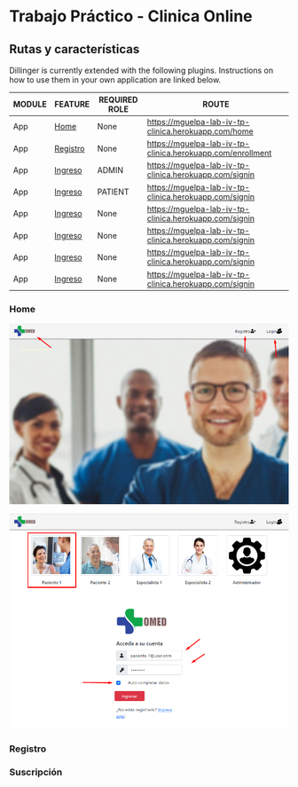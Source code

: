 # Trabajo Práctico - Clinica Online

## Rutas y características

Dillinger is currently extended with the following plugins.
Instructions on how to use them in your own application are linked below.

| MODULE | FEATURE | REQUIRED ROLE | ROUTE |
| ------ | ------- | ------------- | ----- |
| App | [Home](#home) | None | https://mguelpa-lab-iv-tp-clinica.herokuapp.com/home |
| App | [Registro](#registro) | None | https://mguelpa-lab-iv-tp-clinica.herokuapp.com/enrollment |
| App | [Ingreso](#ingreso) | ADMIN | https://mguelpa-lab-iv-tp-clinica.herokuapp.com/signin |
| App | [Ingreso](#ingreso) | PATIENT | https://mguelpa-lab-iv-tp-clinica.herokuapp.com/signin |
| App | [Ingreso](#ingreso) | None | https://mguelpa-lab-iv-tp-clinica.herokuapp.com/signin |
| App | [Ingreso](#ingreso) | None | https://mguelpa-lab-iv-tp-clinica.herokuapp.com/signin |
| App | [Ingreso](#ingreso) | None | https://mguelpa-lab-iv-tp-clinica.herokuapp.com/signin |
| App | [Ingreso](#ingreso) | None | https://mguelpa-lab-iv-tp-clinica.herokuapp.com/signin |


### Home

![alt text](https://github.com/gmaxn/mguelpa-lab-iv-2021/blob/mguelpa-lab-iv-tp-clinica-online/src/assets/home-1.png)

![alt text](https://github.com/gmaxn/mguelpa-lab-iv-2021/blob/mguelpa-lab-iv-tp-clinica-online/src/assets/home-2.png)


### Registro

### Suscripción
